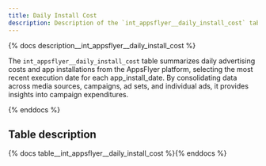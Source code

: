 ```yaml
---
title: Daily Install Cost
description: Description of the `int_appsflyer__daily_install_cost` table.
---
```


{% docs description__int_appsflyer__daily_install_cost %}

The `int_appsflyer__daily_install_cost` table summarizes daily advertising costs and app installations from the AppsFlyer platform, selecting the most recent execution date for each app_install_date. By consolidating data across media sources, campaigns, ad sets, and individual ads, it provides insights into campaign expenditures.


{% enddocs %}

## Table description

{% docs table__int_appsflyer__daily_install_cost %}{% enddocs %}
